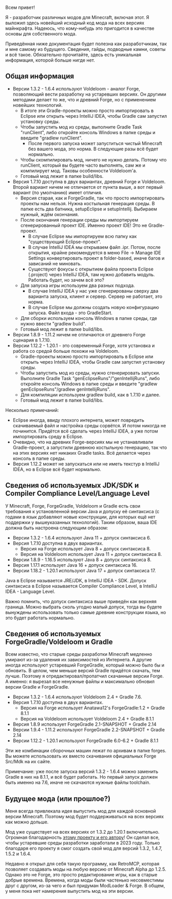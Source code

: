 Всем привет!

Я - разработчик различных модов для Minecraft, включая этот. Я выложил здесь новейший исходный код мода на всех версиях майнкрафта. Надеюсь, что кому-нибудь это пригодится в качестве основы для собственного мода.

Приведённая ниже документация будет полезна как разработчикам, так и мне самому из будущего. Сведения, гайды, подводные камни, советы и всё такое. Обязательно прочитайте, здесь есть уникальная информация, которой больше нигде нет.

<h2> Общая информация </h2>

* Версии 1.3.2 - 1.6.4 используют Voldeloom - аналог Forge, позволяющий вести разработку на устаревших версиях. Он другими методами делает то же, что и древний Forge, но с применением новейших технологий. 
  * В итоге эти Gradle-проекты можно просто импортировать в Eclipse или открыть через IntelliJ IDEA, чтобы Gradle сам запустил установку среды.
  * Чтобы запустить мод из среды, выполните Gradle Task "runClient", либо откройте консоль Windows в папке среды и введите "gradlew runClient".
    * После первого запуска может запуститься чистый Minecraft без вашего мода, это норма. В следующие разы всё будет нормально.
  * Чтобы скомпилировать мод, ничего не нужно делать. Потому что runClient, который вы будете часто выполнять, сам же и компилирует мод. Таковы особенности Voldeloom'a.
  * Готовый мод лежит в папке build/libs.
* Версия 1.7.10 доступна в двух вариантах, древний Forge и Voldeloom. Второй вариант ничем не отличается от пункта выше, а вот первый вариант (по умолчанию) имеет отличия.
  * Версия старая, как и ForgeGradle, так что просто импортировать проекты нам нельзя. Нужна костыльная генерация среды. В папке есть два батника, setupEclipse и setupIntellij. Выбираем нужный, ждём окончания.
  * После окончания генерации среды мы импортируем сгенерированный проект IDE. Именно проект IDE! Это не Gradle-проект.
    * В случае Eclipse мы импортируем всю папку как "существующий Eclipse-проект".
    * В случае IntelliJ IDEA мы открываем файл .ipr. Потом, после открытия, крайне рекомендуется в меню File -> Manage IDE Settings конвертировать проект в folder-based, иначе багов и зависаний не миновать.
	* Существуют фокусы с открытием файла проекта Eclipse (.project) через IntelliJ IDEA, там нужно добавить модуль. Работать будет, но зачем всё это?
  * Для запуска игры используем два разных подхода.
    * В случае IntelliJ IDEA у нас уже сгенерированы сверху два варианта запуска, клиент и сервер. Сервер не работает, это норма.
	* В случае Eclipse мы должны создать новую конфигурацию запуска. Файл входа - это GradleStart.
  * Для сборки используем консоль Windows в папке среды, где нужно ввести "gradlew build".
  * Готовый мод лежит в папке build/libs.
* Версии 1.8.9 - 1.11.2 ничем не отличаются от древнего Forge сценария в 1.7.10.
* Версии 1.12.2 - 1.20.1 - это современный Forge, хотя установка и работа со средой больше похожи на Voldeloom.
  * Gradle-проекты можно просто импортировать в Eclipse или открыть через IntelliJ IDEA, чтобы Gradle сам запустил установку среды.
  * Чтобы запустить мод из среды, нужно сгенерировать запуски. Выполните Gradle Task "genEclipseRuns"/"genIntellijRuns", либо откройте консоль Windows в папке среды и введите "gradlew genEclipseRuns"/gradlew genIntellijRuns".
  * Для компиляции используем gradlew build, как в 1.7.10 и далее.
  * Готовый мод лежит в папке build/libs.
  
Несколько примечаний:

* Eclipse иногда, ввиду плохого интернета, может повредить скачиваемый файл и настройка среды сорвётся. И потом никогда не починится. Придётся всё сделать через IntelliJ IDEA, а уже потом импортировать среду в Eclipse.
* Очевидно, что на древних Forge-версиях мы не устанавливали Gradle-проект, а запустили древнюю костыльную генерацию, так что на этих версиях нет никаких Gradle tasks. Всё делается через консоль в папке среды.
* Версия 1.12.2 может не запускаться или не иметь текстур в IntelliJ IDEA, но в Eclipse всё будет нормально.

<h2> Сведения об используемых JDK/SDK и Compiler Compliance Level/Language Level </h2>

У Minecraft, Forge, ForgeGradle, Voldeloom и Gradle есть свои требования к установленной версии Java и допуску её синтаксиса (с годами в язык добавляют новые конструкции, для которых ещё нет поддержки у вышеуказанных технологий). Таким образом, ваша IDE должна быть настроена следующим образом:

* Версии 1.3.2 - 1.6.4 используют Java 11 + допуск синтаксиса 6.
* Версия 1.7.10 доступна в двух вариантах.
  * Версия на Forge использует Java 8 + допуск синтаксиса 8.
  * Версия на Voldeloom использует Java 11 + допуск синтаксиса 8.
* Версии 1.8.9 - 1.16.5 используют Java 8 + допуск синтаксиса 8.
* Версия 1.17.1 использует Java 16 + допуск синтаксиса 16.
* Версии 1.18.2 - 1.20.1 используют Java 17 + допуск синтаксиса 17.

Java в Eclipse называется JRE/JDK, в IntelliJ IDEA - SDK. Допуск синтаксиса в Eclipse называется Compiler Compliance Level, в IntelliJ IDEA - Language Level.

Важно помнить, что допуск синтаксиса выше приведён как верхняя граница. Можно выбрать сколь угодно малый допуск, тогда вы будете вынуждены использовать только самые древние конструкции языка, но это будет работать нормально.
  
<h2> Сведения об используемых ForgeGradle/Voldeloom и Gradle </h2>

Всем известно, что старые среды разработки Minecraft медленно умирают из-за удаления их зависимостей из Интернета. А другие иногда используют устаревший ForgeGradle, который можно было бы и обновить. В целом, чем меньше версий Gradle придётся скачать, тем лучше. Поэтому я отредактировал/пропатчил скачанные версии Forge. А именно: я вырезал все ненужные файлы и максимально обновил версии Gradle и ForgeGradle. 

* Версии 1.3.2 - 1.6.4 используют Voldeloom 2.4 + Gradle 7.6.
* Версия 1.7.10 доступна в двух вариантах.
  * Версия на Forge использует Anatawa12's ForgeGradle:1.2 + Gradle 8.1.1
  * Версия на Voldeloom использует Voldeloom 2.4 + Gradle 8.1.1
* Версия 1.8.9 использует ForgeGradle 2.1-SNAPSHOT + Gradle 2.14
* Версии 1.9.4 - 1.11.2 используют ForgeGradle 2.2-SNAPSHOT + Gradle 2.14
* Версии 1.12.2 - 1.20.1 используют ForgeGradle 6.0-6.2 + Gradle 8.1.1

Эти же комбинации сборочных машин лежат по архивам в папке forges. Вы можете использовать их вместо скачивания официальных Forge Src/Mdk на их сайте.

Примечание: уже после запуска версий 1.3.2 - 1.6.4 можно заменить Gradle в них на 8.1.1, и всё будет работать. Но первый запуск должен быть именно на 7.6, иначе не скачаются нужные файлы toolchain.

<h2> Будущее мода (или прошлое?) </h2>

Меня всегда привлекала идея выпустить мод для каждой основной версии Minecraft. Поэтому мод будет поддерживаться на всех версиях как можно дольше.

Мод уже существует на всех версиях от 1.3.2 до 1.20.1 включительно. Огромная благодарность [этому проекту и его автору](https://github.com/CrackedPolishedBlackstoneBricksMC/voldeloom)! Он сделал все, чтобы устаревшие среды разработки заработали в 2023 году. Только благодаря его проекту я смог создать свой мод для версий 1.3.2, 1.4.7, 1.5.2 и 1.6.4.

Недавно я открыл для себя такую программу, как RetroMCP, которая позволяет создавать моды на любую версию от Minecraft Alpha до 1.2.5. Однако это не Forge, это просто редактирование игры, как в старые добрые времена. Времена, когда моды были частенько несовместимы друг с другом, из-за чего и был придуман ModLoader & Forge. В общем, у меня пока нет намерения выпустить мод на эти версии.
